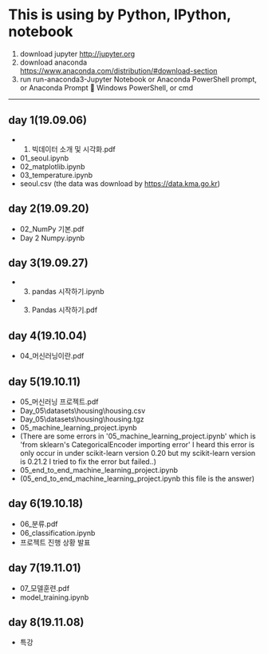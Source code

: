 ﻿This is using by Python, IPython, notebook
===============================
1. download jupyter
	http://jupyter.org
2. download anaconda
	https://www.anaconda.com/distribution/#download-section 
3. run
	run-anaconda3-Jupyter Notebook
or 	Anaconda PowerShell prompt, or  Anaconda Prompt  Windows PowerShell, or cmd

-------------------

## day 1(19.09.06)
* 01. 빅데이터 소개 및 시각화.pdf
* 01_seoul.ipynb
* 02_matplotlib.ipynb
* 03_temperature.ipynb
* seoul.csv  (the data was download by  https://data.kma.go.kr)

## day 2(19.09.20)
* 02_NumPy 기본.pdf
* Day 2 Numpy.ipynb

## day 3(19.09.27)
* 03. pandas 시작하기.ipynb
* 03. Pandas 시작하기.pdf

## day 4(19.10.04)
* 04_머신러닝이란.pdf

## day 5(19.10.11)
* 05_머신러닝 프로젝트.pdf
* Day_05\datasets\housing\housing.csv
* Day_05\datasets\housing\housing.tgz
* 05_machine_learning_project.ipynb
* (There are some errors in '05_machine_learning_project.ipynb'
 which is 'from sklearn's CategoricalEncoder importing error'
 I heard this error is only occur in under scikit-learn version 0.20
 but my scikit-learn version is 0.21.2
 I tried to fix the error but failed..)
* 05_end_to_end_machine_learning_project.ipynb
* (05_end_to_end_machine_learning_project.ipynb this file is the answer)

## day 6(19.10.18)
* 06_분류.pdf
* 06_classification.ipynb
* 프로젝트 진행 상황 발표

## day 7(19.11.01)
* 07_모델훈련.pdf
* model_training.ipynb

## day 8(19.11.08)
* 특강